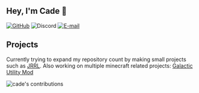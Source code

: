 ## Hey, I'm Cade 👋


[![GitHub](https://img.shields.io/github/followers/CadeCodes.svg?logo=github&labelColor=5D5D5D&color=A2A2A2&label=/CadeCodes&style=flat)](https://github.com/CadeCodes)
![Discord](https://img.shields.io/static/v1?label=&message=Cade#1337&logo=discord&logoColor=ffffff&color=5D5D5D&style=flat)
[![E-mail](https://img.shields.io/static/v1?label=&message=cade@trolling.services&color=5D5D5D&style=flat)](mailto:cade@trolling.services)
## Projects
Currently trying to expand my repository count by making small projects such as [JRRL](https://github.com/CadeCodes/JRRL).
Also working on multiple minecraft related projects:
[Galactic Utility Mod](https://galactic.wtf)


<p float= "left">
  <img alt="cade's contributions" src="https://github-readme-stats.vercel.app/api?username=CadeCodes&show_icons=true&theme=dark&count_private=true" />
</p>
